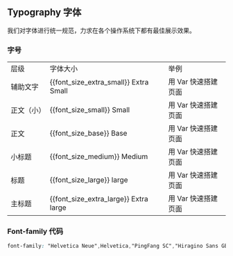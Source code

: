 <script>
  import bus from '../../bus';
  const varMap = [
    '$--font-size-extra-large',
    '$--font-size-large',
    '$--font-size-medium',
    '$--font-size-base',
    '$--font-size-small',
    '$--font-size-extra-small'
  ];
  const original = {
    'font_size_extra_large': '20px',
    'font_size_large': '18px',
    'font_size_medium': '16px',
    'font_size_base': '14px',
    'font_size_small': '13px',
    'font_size_extra_small': '12px'
  }
  export default {
    created() {
      bus.$on('user-theme-config-update', this.setGlobal);
    },
    mounted() {
      this.setGlobal();
    },
    methods: {
      tintColor(color, tint) {
        return tintColor(color, tint);
      },
      setGlobal() {
        if (window.userThemeConfig) {
          this.global = window.userThemeConfig.global;
        }
      }
    },
    data() {
      return {
        global: {},
        'font_size_extra_large': '',
        'font_size_large': '',
        'font_size_medium': '',
        'font_size_base': '',
        'font_size_small': '',
        'font_size_extra_small': ''
      }
    },
    watch: {
      global: {
        immediate: true,
        handler(value) {
          varMap.forEach((v) => {
            const key = v.replace('$--', '').replace(/-/g, '_')
            if (value[v]) {
              this[key] = value[v]
            } else {
              this[key] = original[key]
            }
          });
        }
      }
    },
  }
</script>

## Typography 字体

我们对字体进行统一规范，力求在各个操作系统下都有最佳展示效果。

<!-- ### 字体
<div class="demo-term-box">
<img src="../../assets/images/term-pingfang.png" alt="">
<img src="../../assets/images/term-hiragino.png" alt="">
<img src="../../assets/images/term-microsoft.png" alt="">
<img src="../../assets/images/term-sf.png" alt="">
<img src="../../assets/images/term-helvetica.png" alt="">
<img src="../../assets/images/term-arial.png" alt="">
</div> -->

### 字号

<table class="demo-typo-size">
  <tbody>
  <tr
    >
      <td>层级</td>
      <td>字体大小</td>
      <td class="color-dark-light">举例</td>
    </tr>
    <tr
    :style="{ fontSize: font_size_extra_small }"
    >
      <td>辅助文字</td>
      <td class="color-dark-light">{{font_size_extra_small}} Extra Small</td>
      <td>用 Var 快速搭建页面</td>
    </tr>
    <tr
    :style="{ fontSize: font_size_small }"
    >
      <td>正文（小）</td>
      <td class="color-dark-light">{{font_size_small}} Small</td>
      <td>用 Var 快速搭建页面</td>
    </tr>
    <tr
    :style="{ fontSize: font_size_base }"
    >
      <td>正文</td>
      <td class="color-dark-light">{{font_size_base}} Base</td>
      <td>用 Var 快速搭建页面</td>
    </tr>
    <tr
    :style="{ fontSize: font_size_medium }"
    >
      <td>小标题</td>
      <td class="color-dark-light">{{font_size_medium}} Medium</td>
      <td>用 Var 快速搭建页面</td>
    </tr>
    <tr
    :style="{ fontSize: font_size_large }"
    >
      <td>标题</td>
      <td class="color-dark-light">{{font_size_large}} large</td>
      <td>用 Var 快速搭建页面</td>
    </tr>
    <tr
    :style="{ fontSize: font_size_extra_large }"
    >
      <td>主标题</td>
      <td class="color-dark-light">{{font_size_extra_large}} Extra large</td>
      <td>用 Var 快速搭建页面</td>
    </tr>
  </tbody>
</table>

<!-- ### 行高

<div>
<img class="lineH-left" src="~@/assets/images/typography.png" />
<ul class="lineH-right">
<li>line-height:1 <span>无行高</span></li>
<li>line-height:1.3 <span>紧凑</span></li>
<li>line-height:1.5 <span>常规</span></li>
<li>line-height:1.7 <span>宽松</span></li>
</ul>
</div> -->

### Font-family 代码

```css
font-family: "Helvetica Neue",Helvetica,"PingFang SC","Hiragino Sans GB","Microsoft YaHei","微软雅黑",Arial,sans-serif;
```
